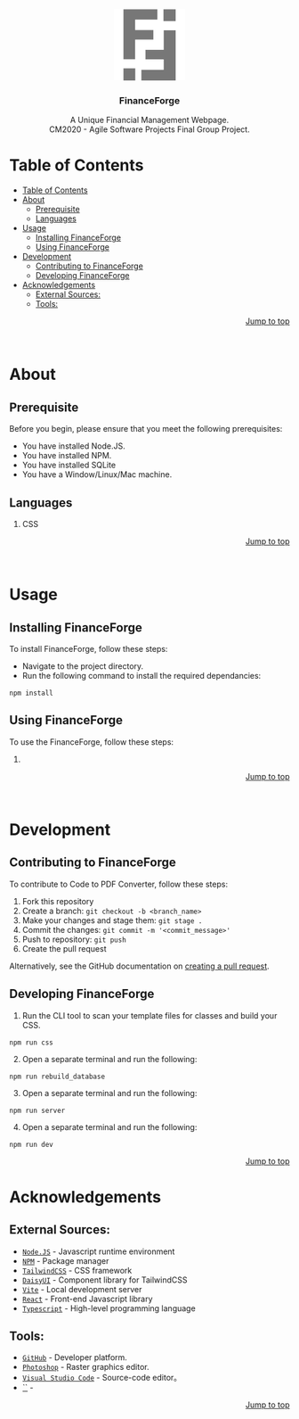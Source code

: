 <div id="header" align="center">
  <a href="https://github.com/Jx1126/asp-final">
    <img src="./public/logo_gray.png" alt="FinanceForge Logo" height="128">
  </a>

  <h3 align="center">FinanceForge</h3>

  <p align="center">
    A Unique Financial Management Webpage.<br>
    CM2020 - Agile Software Projects Final Group Project.
  </p>
</div>

# Table of Contents
- [Table of Contents](#table-of-contents)
- [About](#about)
  - [Prerequisite](#prerequisite)
  - [Languages](#languages)
- [Usage](#usage)
  - [Installing FinanceForge](#installing-financeforge)
  - [Using FinanceForge](#using-financeforge)
- [Development](#development)
  - [Contributing to FinanceForge](#contributing-to-financeforge)
  - [Developing FinanceForge](#developing-financeforge)
- [Acknowledgements](#acknowledgements)
  - [External Sources:](#external-sources)
  - [Tools:](#tools)

<p align="right"><a href="#">Jump to top</a></p>
<br>

# About

## Prerequisite

Before you begin, please ensure that you meet the following prerequisites:

- You have installed Node.JS.
- You have installed NPM.
- You have installed SQLite
- You have a Window/Linux/Mac machine.

## Languages

1. CSS

<p align="right"><a href="#">Jump to top</a></p>
<br>

# Usage

## Installing FinanceForge

To install FinanceForge, follow these steps:

- Navigate to the project directory.
- Run the following command to install the required dependancies:

```
npm install
```

## Using FinanceForge

To use the FinanceForge, follow these steps:

1.  

<p align="right"><a href="#">Jump to top</a></p>

<br>

# Development

## Contributing to FinanceForge

To contribute to Code to PDF Converter, follow these steps:

1. Fork this repository
2. Create a branch: `git checkout -b <branch_name>`
3. Make your changes and stage them: `git stage .`
4. Commit the changes: `git commit -m '<commit_message>'`
5. Push to repository: `git push`
6. Create the pull request

Alternatively, see the GitHub documentation on [creating a pull request](https://help.github.com/articles/creating-a-pull-request/).

## Developing FinanceForge

1. Run the CLI tool to scan your template files for classes and build your CSS.
```
npm run css
```
2. Open a separate terminal and run the following:
```
npm run rebuild_database
```
3. Open a separate terminal and run the following:
```
npm run server
```
4. Open a separate terminal and run the following:
```
npm run dev
```

<p align="right"><a href="#">Jump to top</a></p>

# Acknowledgements
## External Sources:
- [`Node.JS`](https://nodejs.org/en) - Javascript runtime environment
- [`NPM`](https://www.npmjs.com/) - Package manager
- [`TailwindCSS`](https://tailwindcss.com/) - CSS framework
- [`DaisyUI`](https://daisyui.com/) - Component library for TailwindCSS
- [`Vite`](https://vitejs.dev/) - Local development server
- [`React`](https://react.dev/) - Front-end Javascript library
- [`Typescript`](https://www.typescriptlang.org/) - High-level programming language

## Tools:
- [`GitHub`](https://github.com/) - Developer platform.
- [`Photoshop`](https://www.adobe.com/sg/products/photoshop.html) - Raster graphics editor.
- [`Visual Studio Code`](https://code.visualstudio.com/) - Source-code editor。
- [``]() - 

<p align="right"><a href="#">Jump to top</a></p>
